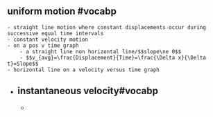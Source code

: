 ## uniform motion #vocabp
	- straight line motion where constant displacements occur during successive equal time intervals
	- constant velocity motion
	- on a pos v time graph
		- a straight line non horizontal line/$$slope\ne 0$$
		- $$v_{avg}=\frac{Displacement}{Time}=\frac{\Delta x}{\Delta t}=Slope$$
	- horizontal line on a velocity versus time graph
- ## instantaneous velocity#vocabp
	-